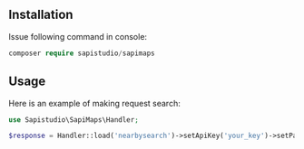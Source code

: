 Installation
------------

Issue following command in console:

```php
composer require sapistudio/sapimaps
```

Usage
------------

Here is an example of making request search:
```php
use Sapistudio\SapiMaps\Handler;

$response = Handler::load('nearbysearch')->setApiKey('your_key')->setParam(['origin'=>'start','destination'=>'end'])->query();

```
